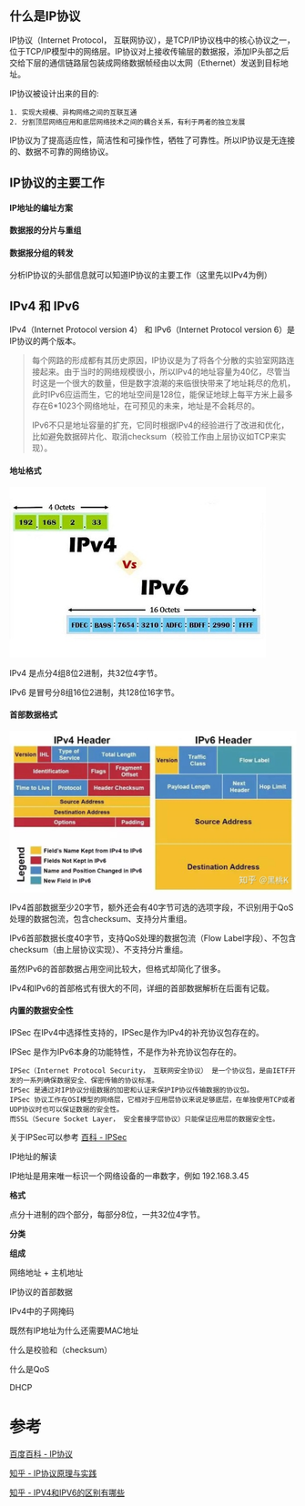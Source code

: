 ## 什么是IP协议

IP协议（Internet Protocol， 互联网协议），是TCP/IP协议栈中的核心协议之一，位于TCP/IP模型中的网络层。IP协议对上接收传输层的数据报，添加IP头部之后交给下层的通信链路层包装成网络数据帧经由以太网（Ethernet）发送到目标地址。

IP协议被设计出来的目的:

```
1. 实现大规模、异构网络之间的互联互通
2. 分割顶层网络应用和底层网络技术之间的耦合关系，有利于两者的独立发展
```

IP协议为了提高适应性，简洁性和可操作性，牺牲了可靠性。所以IP协议是无连接的、数据不可靠的网络协议。

## IP协议的主要工作

#### IP地址的编址方案

#### 数据报的分片与重组

#### 数据报分组的转发

分析IP协议的头部信息就可以知道IP协议的主要工作（这里先以IPv4为例）

## IPv4 和 IPv6 

IPv4（Internet Protocol version 4） 和 IPv6（Internet Protocol version 6）是IP协议的两个版本。

> 每个网路的形成都有其历史原因，IP协议是为了将各个分散的实验室网路连接起来。由于当时的网络规模很小，所以IPv4的地址容量为40亿，尽管当时这是一个很大的数量，但是数字浪潮的来临很快带来了地址耗尽的危机，此时IPv6应运而生，它的地址空间是128位，能保证地球上每平方米上最多存在6*1023个网络地址，在可预见的未来，地址是不会耗尽的。
>
> IPv6不只是地址容量的扩充，它同时根据IPv4的经验进行了改进和优化，比如避免数据碎片化、取消checksum（校验工作由上层协议如TCP来实现）。

#### **地址格式**

<div align=left ><img src="./images/IPv4_IPv6地址格式.jpg"></div>

IPv4 是点分4组8位2进制，共32位4字节。

IPv6 是冒号分8组16位2进制，共128位16字节。

#### **首部数据格式**

<div align=left style="zoom:50%"><img src="./images/IPv4_IPv6头部数据.jpg"></div>



IPv4首部数据至少20字节，额外还会有40字节可选的选项字段，不识别用于QoS处理的数据包流，包含checksum、支持分片重组。

IPv6首部数据长度40字节，支持QoS处理的数据包流（Flow Label字段）、不包含checksum（由上层协议实现）、不支持分片重组。

虽然IPv6的首部数据占用空间比较大，但格式却简化了很多。

IPv4和IPv6的首部格式有很大的不同，详细的首部数据解析在后面有记载。



#### **内置的数据安全性**

IPSec 在IPv4中选择性支持的，IPSec是作为IPv4的补充协议包存在的。

IPSec 是作为IPv6本身的功能特性，不是作为补充协议包存在的。

```
IPSec（Internet Protocol Security， 互联网安全协议） 是一个协议包，是由IETF开发的一系列确保数据安全、保密传输的协议标准。
IPSec 是通过对IP协议分组数据的加密和认证来保护IP协议传输数据的协议包。
IPSec 协议工作在OSI模型的网络层，它相对于应用层协议来说足够底层，在单独使用TCP或者UDP协议时也可以保证数据的安全性。
而SSL（Secure Socket Layer， 安全套接字层协议）只能保证应用层的数据安全性。
```

关于IPSec可以参考 [百科 - IPSec](https://baike.baidu.com/item/ipsec/2472311?fr=aladdin)

IP地址的解读

IP地址是用来唯一标识一个网络设备的一串数字，例如 192.168.3.45

**格式**

点分十进制的四个部分，每部分8位，一共32位4字节。

**分类**



**组成**

网络地址 + 主机地址

IP协议的首部数据

IPv4中的子网掩码

既然有IP地址为什么还需要MAC地址

什么是校验和（checksum）

什么是QoS

DHCP

# 参考

[百度百科 - IP协议](https://baike.baidu.com/item/IP/224599?fromtitle=IP%E5%8D%8F%E8%AE%AE&fromid=131947&fr=aladdin)

[知乎 - IP协议原理与实践](https://zhuanlan.zhihu.com/p/29287795)

[知乎 - IPV4和IPV6的区别有哪些](https://zhuanlan.zhihu.com/p/50747832)

